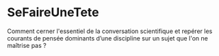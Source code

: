 # SeFaireUneTete
Comment cerner l'essentiel de la conversation scientifique et repérer les courants de pensée dominants d’une discipline sur un sujet que l'on ne maîtrise pas ?
